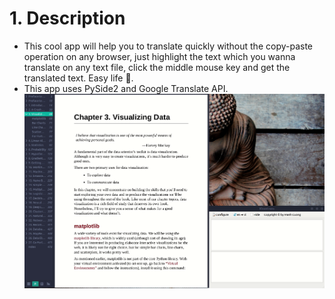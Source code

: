 # 1. Description
* This cool app will help you to translate quickly without the copy-paste operation on any browser, just highlight the text which you wanna translate on any text file, click the middle mouse key and get the translated text. Easy life 😤.
* This app uses PySide2 and Google Translate API.
  ![](kleantrans.gif)
